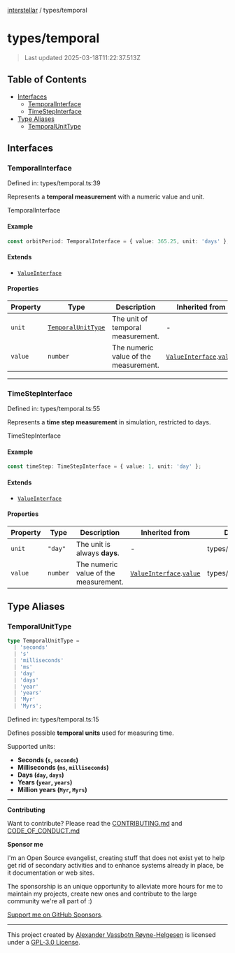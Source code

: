 [interstellar](../README.md) / types/temporal

# types/temporal

> Last updated 2025-03-18T11:22:37.513Z

## Table of Contents

- [Interfaces](#interfaces)
  - [TemporalInterface](#temporalinterface)
  - [TimeStepInterface](#timestepinterface)
- [Type Aliases](#type-aliases)
  - [TemporalUnitType](#temporalunittype)

## Interfaces

### TemporalInterface

Defined in: types/temporal.ts:39

Represents a **temporal measurement** with a numeric value and unit.

TemporalInterface

#### Example

```ts
const orbitPeriod: TemporalInterface = { value: 365.25, unit: 'days' };
```

#### Extends

- [`ValueInterface`](distance.md#valueinterface)

#### Properties

| Property                 | Type                                               | Description                           | Inherited from                                                                | Defined in           |
| ------------------------ | -------------------------------------------------- | ------------------------------------- | ----------------------------------------------------------------------------- | -------------------- |
| <a id="unit" /> `unit`   | [`TemporalUnitType`](temporal.md#temporalunittype) | The unit of temporal measurement.     | -                                                                             | types/temporal.ts:40 |
| <a id="value" /> `value` | `number`                                           | The numeric value of the measurement. | [`ValueInterface`](distance.md#valueinterface).[`value`](distance.md#value-2) | types/distance.ts:41 |

---

### TimeStepInterface

Defined in: types/temporal.ts:55

Represents a **time step measurement** in simulation, restricted to days.

TimeStepInterface

#### Example

```ts
const timeStep: TimeStepInterface = { value: 1, unit: 'day' };
```

#### Extends

- [`ValueInterface`](distance.md#valueinterface)

#### Properties

| Property                   | Type     | Description                           | Inherited from                                                                | Defined in           |
| -------------------------- | -------- | ------------------------------------- | ----------------------------------------------------------------------------- | -------------------- |
| <a id="unit-1" /> `unit`   | `"day"`  | The unit is always **days**.          | -                                                                             | types/temporal.ts:56 |
| <a id="value-1" /> `value` | `number` | The numeric value of the measurement. | [`ValueInterface`](distance.md#valueinterface).[`value`](distance.md#value-2) | types/distance.ts:41 |

## Type Aliases

### TemporalUnitType

```ts
type TemporalUnitType =
  | 'seconds'
  | 's'
  | 'milliseconds'
  | 'ms'
  | 'day'
  | 'days'
  | 'year'
  | 'years'
  | 'Myr'
  | 'Myrs';
```

Defined in: types/temporal.ts:15

Defines possible **temporal units** used for measuring time.

Supported units:

- **Seconds (`s`, `seconds`)**
- **Milliseconds (`ms`, `milliseconds`)**
- **Days (`day`, `days`)**
- **Years (`year`, `years`)**
- **Million years (`Myr`, `Myrs`)**

---

**Contributing**

Want to contribute? Please read the
[CONTRIBUTING.md](https://github.com/phun-ky/interstellar/blob/main/CONTRIBUTING.md)
and
[CODE_OF_CONDUCT.md](https://github.com/phun-ky/interstellar/blob/main/CODE_OF_CONDUCT.md)

**Sponsor me**

I'm an Open Source evangelist, creating stuff that does not exist yet to help
get rid of secondary activities and to enhance systems already in place, be it
documentation or web sites.

The sponsorship is an unique opportunity to alleviate more hours for me to
maintain my projects, create new ones and contribute to the large community
we're all part of :)

[Support me on GitHub Sponsors](https://github.com/sponsors/phun-ky).

---

This project created by [Alexander Vassbotn Røyne-Helgesen](http://phun-ky.net)
is licensed under a [GPL-3.0
License](https://choosealicense.com/licenses/gpl-3.0/).
